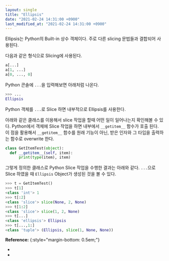 ```yaml
---
layout: single
title: "Ellipsis"
date: "2021-02-24 14:31:00 +0900"
last_modified_at: "2021-02-24 14:31:00 +0900"
---
```

Ellipsis는 Python의 Built-in 상수 객체이다. 주로 다른 slicing 문법들과 결합되어 사용된다.

다음과 같은 형식으로 Slicing에 사용된다.

```python
a[...]
a[1, ...]
a[0, ..., 0]
```

Python 콘솔에 `...`을 입력해보면 아래처럼 나온다.

```python
>>> ...
Ellipsis
```

Python 객체를 `...`로 Slice 하면 내부적으로 Ellipsis를 사용한다.

아래와 같은 클래스를 이용해서 slice 작업을 할때 어떤 일이 일어나는지 확인해볼 수 있다.
Python에서 객체에 Slice 작업을 하면 내부에서 `__getitem__` 함수가 호출 된다.
이 점을 활용해서 `__getitem__` 함수를 원래 기능이 아닌, 받은 인자와 그 타입을 출력하는 함수로 overwrite 한다.

```python
class GetItemTest(object):
  def __getitem__(self, item):
      print(type(item), item)
```

그렇게 정의한 클래스로 Python Slice 작업을 수행한 결과는 아래와 같다.
`...`으로 Slice 하였을 때 `Ellipsis` Object가 생성된 것을 볼 수 있다.

```python
>>> t = GetItemTest()
>>> t[1]
<class 'int'> 1
>>> t[:2]
<class 'slice'> slice(None, 2, None)
>>> t[1:2]
<class 'slice'> slice(1, 2, None)
>>> t[...]
<class 'ellipsis'> Ellipsis
>>> t[...,1:]
<class 'tuple'> (Ellipsis, slice(1, None, None))
```

<strong>Reference:</strong>
{:style="margin-bottom: 0.5em;"}
<ul style="margin-top: 0;">
<li><https://docs.python.org/3/library/constants.html?highlight=ellipsis#Ellipsis></li>
<li><https://stackoverflow.com/questions/752602/slicing-in-python-expressions-documentation></li>
</ul>

